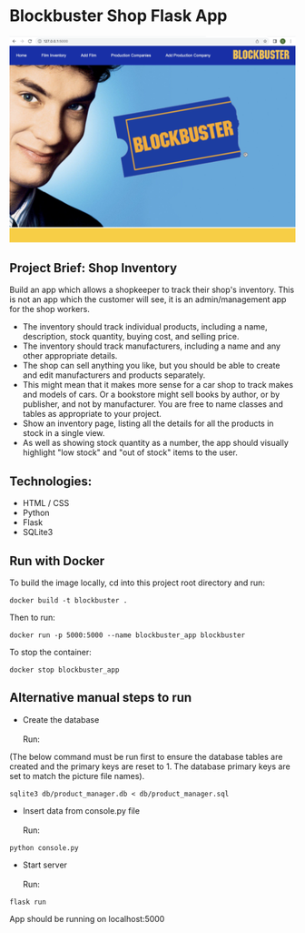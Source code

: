 # Blockbuster Shop Flask App

![Homepage](./python_project_homepage.png)
## Project Brief: Shop Inventory <br>
Build an app which allows a shopkeeper to track their shop's inventory. This is not an app which the customer will see, it is an admin/management app for the shop workers.


- The inventory should track individual products, including a name, description, stock quantity, buying cost, and selling price.
- The inventory should track manufacturers, including a name and any other appropriate details.
- The shop can sell anything you like, but you should be able to create and edit manufacturers and products separately.
- This might mean that it makes more sense for a car shop to track makes and models of cars. Or a bookstore might sell books by author, or by publisher, and not by manufacturer. You are free to name classes and tables as appropriate to your project.
- Show an inventory page, listing all the details for all the products in stock in a single view.
- As well as showing stock quantity as a number, the app should visually highlight "low stock" and "out of stock" items to the user.




## Technologies:<br>

- HTML / CSS<br>
- Python<br>
- Flask<br>
- SQLite3<br>

## Run with Docker

To build the image locally, cd into this project root directory and run:

```
docker build -t blockbuster .
```

Then to run:

```
docker run -p 5000:5000 --name blockbuster_app blockbuster
```

To stop the container:

```
docker stop blockbuster_app
```

## Alternative manual steps to run
- Create the database<br>
<br>Run:

(The below command must be run first to ensure the database tables are created and the primary keys are reset to 1. The database primary keys are set to match the picture file names).
```
sqlite3 db/product_manager.db < db/product_manager.sql
```

- Insert data from console.py file<br>
<br>Run:
```
python console.py
```

- Start server<br>
<br>Run:
```
flask run
```
  App should be running on localhost:5000<br>

